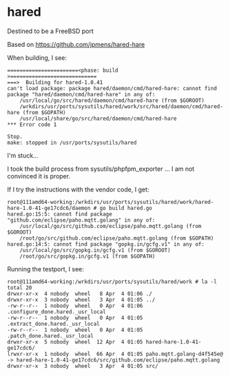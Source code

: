 # hared
Destined to be a FreeBSD port

Based on https://github.com/jpmens/hared-hare

When building, I see:

```
=======================<phase: build          >============================
===>  Building for hared-1.0.41
can't load package: package hared/daemon/cmd/hared-hare: cannot find package "hared/daemon/cmd/hared-hare" in any of:
	/usr/local/go/src/hared/daemon/cmd/hared-hare (from $GOROOT)
	/wrkdirs/usr/ports/sysutils/hared/work/src/hared/daemon/cmd/hared-hare (from $GOPATH)
	/usr/local/share/go/src/hared/daemon/cmd/hared-hare
*** Error code 1

Stop.
make: stopped in /usr/ports/sysutils/hared

```

I'm stuck...

I took the build process from sysutils/phpfpm_exporter  ... I am not convinced it is proper.

If I try the instructions with the vendor code, I get:

```
root@111amd64-working:/wrkdirs/usr/ports/sysutils/hared/work/hared-hare-1.0-41-ge17cdc6/daemon # go build hared.go
hared.go:15:5: cannot find package "github.com/eclipse/paho.mqtt.golang" in any of:
	/usr/local/go/src/github.com/eclipse/paho.mqtt.golang (from $GOROOT)
	/root/go/src/github.com/eclipse/paho.mqtt.golang (from $GOPATH)
hared.go:14:5: cannot find package "gopkg.in/gcfg.v1" in any of:
	/usr/local/go/src/gopkg.in/gcfg.v1 (from $GOROOT)
	/root/go/src/gopkg.in/gcfg.v1 (from $GOPATH)
```

Running the testport, I see:

```
root@111amd64-working:/wrkdirs/usr/ports/sysutils/hared/work # la -l
total 20
drwxr-xr-x  4 nobody  wheel   8 Apr  4 01:06 ./
drwxr-xr-x  3 nobody  wheel   3 Apr  4 01:05 ../
-rw-r--r--  1 nobody  wheel   0 Apr  4 01:06 .configure_done.hared._usr_local
-rw-r--r--  1 nobody  wheel   0 Apr  4 01:05 .extract_done.hared._usr_local
-rw-r--r--  1 nobody  wheel   0 Apr  4 01:05 .patch_done.hared._usr_local
drwxr-xr-x  5 nobody  wheel  12 Apr  4 01:05 hared-hare-1.0-41-ge17cdc6/
lrwxr-xr-x  1 nobody  wheel  66 Apr  4 01:05 paho.mqtt.golang-d4f545e@ -> hared-hare-1.0-41-ge17cdc6/src/github.com/eclipse/paho.mqtt.golang
drwxr-xr-x  3 nobody  wheel   3 Apr  4 01:05 src/
```
